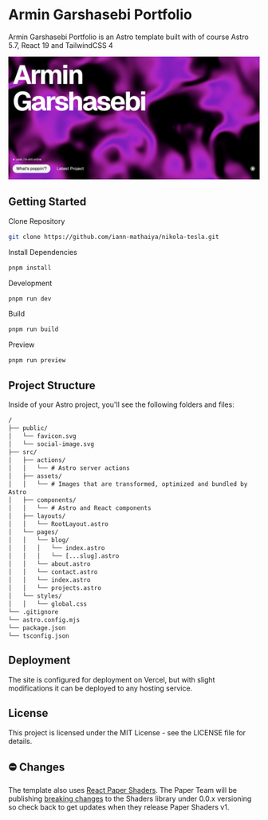 # Armin Garshasebi Portfolio
Armin Garshasebi Portfolio is an Astro template built with of course Astro 5.7, React 19 and TailwindCSS 4

![Armin Garshasebi Astro Portfolio](/public/social-image.jpg "Armin Garshasebi Portfolio")

## Getting Started
Clone Repository
```sh
git clone https://github.com/iann-mathaiya/nikola-tesla.git
```

Install Dependencies
```sh
pnpm install
```

Development
```sh
pnpm run dev
```

Build
```sh
pnpm run build
```

Preview
```sh
pnpm run preview
```

## Project Structure

Inside of your Astro project, you'll see the following folders and files:

```text
/
├── public/
│   └── favicon.svg
│   └── social-image.svg
├── src/
│   ├── actions/
│   │   └── # Astro server actions
│   ├── assets/
│   │   └── # Images that are transformed, optimized and bundled by Astro 
│   ├── components/
│   │   └── # Astro and React components
│   ├── layouts/
│   │   └── RootLayout.astro
│   └── pages/
│   │   └── blog/
│   │   │   └── index.astro
│   │   │   └── [...slug].astro
│   │   └── about.astro
│   │   └── contact.astro
│   │   └── index.astro
│   │   └── projects.astro
│   └── styles/
│   │   └── global.css
└── .gitignore
└── astro.config.mjs
└── package.json
└── tsconfig.json
```

## Deployment
The site is configured for deployment on Vercel, but with slight modifications it can be deployed to any hosting service.

## License
This project is licensed under the MIT License - see the LICENSE file for details.

## ⛔️ Changes
The template also uses [React Paper Shaders](https://github.com/paper-design/shaders). 
The Paper Team will be publishing [breaking changes](https://github.com/paper-design/shaders?tab=readme-ov-file#getting-started) to the Shaders library under 0.0.x versioning so check back to get updates when they release Paper Shaders v1.